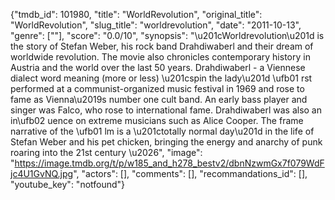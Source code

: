 {"tmdb_id": 101980, "title": "WorldRevolution", "original_title": "WorldRevolution", "slug_title": "worldrevolution", "date": "2011-10-13", "genre": [""], "score": "0.0/10", "synopsis": "\u201cWorldrevolution\u201d is the story of Stefan Weber, his rock band Drahdiwaberl and their  dream of worldwide revolution. The movie also chronicles contemporary history in  Austria and the world over the last 50 years. Drahdiwaberl - a Viennese dialect word  meaning (more or less) \u201cspin the lady\u201d \ufb01 rst performed at a communist-organized  music festival in 1969 and rose to fame as Vienna\u2019s number one cult band. An early  bass player and singer was Falco, who rose to international fame. Drahdiwaberl was  also an in\ufb02 uence on extreme musicians such as Alice Cooper. The frame narrative  of the \ufb01 lm is a \u201ctotally normal day\u201d in the life of Stefan Weber and his pet chicken,  bringing the energy and anarchy of punk roaring into the 21st century \u2026", "image": "https://image.tmdb.org/t/p/w185_and_h278_bestv2/dbnNzwmGx7f079WdFjc4U1GvNQ.jpg", "actors": [], "comments": [], "recommandations_id": [], "youtube_key": "notfound"}